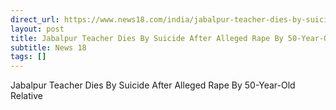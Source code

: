 ```yaml
---
direct_url: https://www.news18.com/india/jabalpur-teacher-dies-by-suicide-after-alleged-rape-by-50-year-old-relative-9102071.html
layout: post
title: Jabalpur Teacher Dies By Suicide After Alleged Rape By 50-Year-Old Relative
subtitle: News 18
tags: []
---
```


Jabalpur Teacher Dies By Suicide After Alleged Rape By 50-Year-Old Relative
